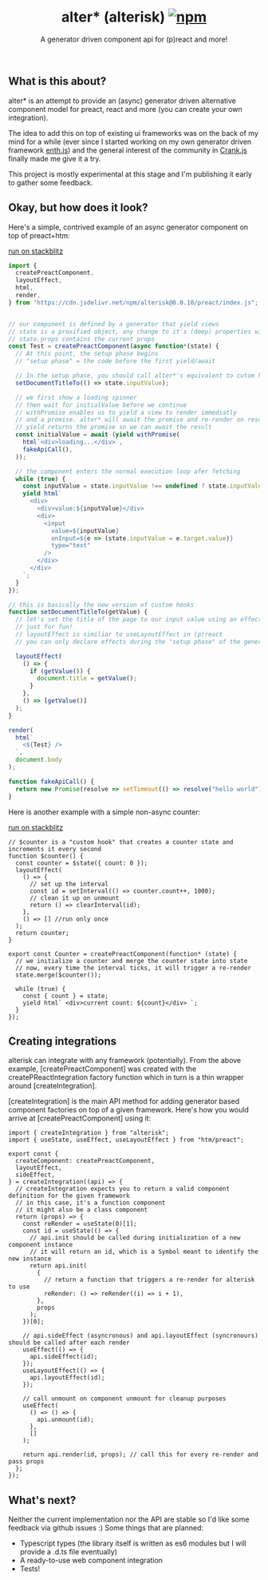 <h1 align="center">
  alter* (alterisk) <a href="https://www.npmjs.org/package/htm"><img src="https://img.shields.io/npm/v/alterisk.svg?style=flat" alt="npm"></a>
</h1>
<div align="center">
A generator driven component api for (p)react and more!
</div>
<br />
<br />

## What is this about?

alter* is an attempt to provide an (async) generator driven alternative component model for preact, react and more (you can create your own integration).

The idea to add this on top of existing ui frameworks was on the back of my mind for a while (ever since I started working on my own generator driven framework [enth.js](https://github.com/michael-klein)) and the general interest of the community in [Crank.js](https://crank.js.org/) finally made me give it a try.

This project is mostly experimental at this stage and I'm publishing it early to gather some feedback.

## Okay, but how does it look?

Here's a simple, contrived example of an async generator component on top of preact+htm:

[run on stackblitz](https://stackblitz.com/edit/js-8bjsqm)
```javascript
import {
  createPreactComponent,
  layoutEffect,
  html,
  render,
} from "https://cdn.jsdelivr.net/npm/alterisk@0.0.10/preact/index.js";


// our component is defined by a generator that yield views
// state is a proxified object, any change to it's (deep) properties will trigger a re-render
// state.props contains the current props
const Test = createPreactComponent(async function*(state) { 
  // At this point, the setup phase begins
  // "setup phase" = the code before the first yield/await

  // In the setup phase, you should call alter*'s equivalent to cutom hooks (implementation below):
  setDocumentTitleTo(() => state.inputValue);

  // we first show a loading spinner
  // then wait for initialValue before we continue
  // withPromise enables us to yield a view to render immediatly
  // and a promise. alter* will await the promise and re-render on resolve
  // yield returns the promise so we can await the result
  const initialValue = await (yield withPromise(
    html`<div>loading...</div>`,
    fakeApiCall(),
  ));

  // the component enters the normal execution loop afer fetching
  while (true) {
    const inputValue = state.inputValue !== undefined ? state.inputValue : initialValue;
    yield html`
      <div>
        <div>value:${inputValue}</div>
        <div>
          <input
            value=${inputValue}
            onInput=${e => (state.inputValue = e.target.value)}
            type="text"
          />
        </div>
      </div>
    `;
  }
});

// this is basically the new version of custom hooks
function setDocumentTitleTo(getValue) {
  // let's set the title of the page to our input value using an effect
  // just for fun!
  // layoutEffect is similiar to useLayoutEffect in (p)react
  // you can only declare effects during the "setup phase" of the generator component

  layoutEffect(
    () => {
      if (getValue()) {
        document.title = getValue();
      }
    },
    () => [getValue()]
  );
}

render(
  html`
    <${Test} />
  `,
  document.body
);

function fakeApiCall() {
  return new Promise(resolve => setTimeout(() => resolve("hello world"), 2000));
}
```

Here is another example with a simple non-async counter:

[run on stackblitz](https://stackblitz.com/edit/js-9goh9e)
```
// $counter is a "custom hook" that creates a counter state and increments it every second
function $counter() {
  const counter = $state({ count: 0 });
  layoutEffect(
    () => {
      // set up the interval
      const id = setInterval(() => counter.count++, 1000);
      // clean it up on unmount
      return () => clearInterval(id);
    },
    () => [] //run only once
  );
  return counter;
}

export const Counter = createPreactComponent(function* (state) {
  // we initialize a counter and merge the counter state into state
  // now, every time the interval ticks, it will trigger a re-render
  state.merge($counter());

  while (true) {
    const { count } = state;
    yield html` <div>current count: ${count}</div> `;
  }
});
```

## Creating integrations

alterisk can integrate with any framework (potentially). From the above example, [createPreactComponent] was created with the createPReactIntegration factory function which in turn is a thin wrapper around [createIntegration].

[createIntegration] is the main API method for adding generator based component factories on top of a given framework. Here's how you would arrive at [createPreactComponent] using it:

```
import { createIntegration } from "alterisk";
import { useState, useEffect, useLayoutEffect } from "htm/preact";

export const {
  createComponent: createPreactComponent,
  layoutEffect,
  sideEffect,
} = createIntegration((api) => {
  // createIntegration expects you to return a valid component definition for the given framework
  // in this case, it's a function component
  // it might also be a class component
  return (props) => {
    const reRender = useState(0)[1];
    const id = useState(() => {
      // api.init should be called during initialization of a new component instance
      // it will return an id, which is a Symbol meant to identify the new instance
      return api.init(
        {
          // return a function that triggers a re-render for alterisk to use
          reRender: () => reRender((i) => i + 1),
        },
        props
      );
    })[0];

    // api.sideEffect (asyncronous) and api.layoutEffect (syncronours) should be called after each render
    useEffect(() => {
      api.sideEffect(id);
    });
    useLayoutEffect(() => {
      api.layoutEffect(id);
    });

    // call unmount on component unmount for cleanup purposes
    useEffect(
      () => () => {
        api.unmount(id);
      },
      []
    );

    return api.render(id, props); // call this for every re-render and pass props
  };
});
```

## What's next?

Neither the current implementation nor the API are stable so I'd like some feedback via github issues :)
Some things that are planned: 
- Typescript types (the library itself is written as es6 modules but I will provide a .d.ts file eventually)
- A ready-to-use web component integration
- Tests!
